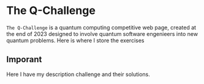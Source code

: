 # The Q-Challenge
`The Q-Challenge` is a quantum computing competitive web page, created at the end of 2023
designed to involve quantum software engenieers into new quantum problems. Here is where I store the exercises

## Imporant
Here I have my description challenge and their solutions.
